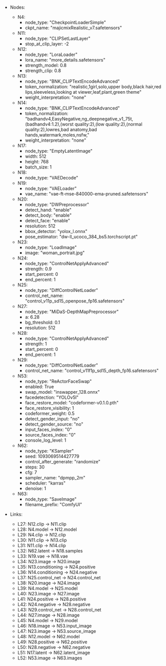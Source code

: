 - Nodes:
    - N4:
        - node_type: "CheckpointLoaderSimple"
        - ckpt_name: "majicmixRealistic_v7.safetensors"
    - N11:
        - node_type: "CLIPSetLastLayer"
        - stop_at_clip_layer: -2
    - N12:
        - node_type: "LoraLoader"
        - lora_name: "more_details.safetensors"
        - strength_model: 0.8
        - strength_clip: 0.8
    - N13:
        - node_type: "BNK_CLIPTextEncodeAdvanced"
        - token_normalization: "realistic,1girl,solo,upper body,black hair,red lips,sleeveless,looking at viewer,leaf,plant,green theme"
        - weight_interpretation: "none"
    - N14:
        - node_type: "BNK_CLIPTextEncodeAdvanced"
        - token_normalization: "badhandv4,EasyNegative,ng_deepnegative_v1_75t,(badhandv4:1.2),(worst quality:2),(low quality:2),(normal quality:2),lowres,bad anatomy,bad hands,watermark,moles,nsfw,"
        - weight_interpretation: "none"
    - N17:
        - node_type: "EmptyLatentImage"
        - width: 512
        - height: 768
        - batch_size: 1
    - N18:
        - node_type: "VAEDecode"
    - N19:
        - node_type: "VAELoader"
        - vae_name: "vae-ft-mse-840000-ema-pruned.safetensors"
    - N20:
        - node_type: "DWPreprocessor"
        - detect_hand: "enable"
        - detect_body: "enable"
        - detect_face: "enable"
        - resolution: 512
        - bbox_detector: "yolox_l.onnx"
        - pose_estimator: "dw-ll_ucoco_384_bs5.torchscript.pt"
    - N23:
        - node_type: "LoadImage"
        - image: "woman_portrait.jpg"
    - N24:
        - node_type: "ControlNetApplyAdvanced"
        - strength: 0.9
        - start_percent: 0
        - end_percent: 1
    - N25:
        - node_type: "DiffControlNetLoader"
        - control_net_name: "control_v11p_sd15_openpose_fp16.safetensors"
    - N27:
        - node_type: "MiDaS-DepthMapPreprocessor"
        - a: 6.28
        - bg_threshold: 0.1
        - resolution: 512
    - N28:
        - node_type: "ControlNetApplyAdvanced"
        - strength: 1
        - start_percent: 0
        - end_percent: 1
    - N29:
        - node_type: "DiffControlNetLoader"
        - control_net_name: "control_v11f1p_sd15_depth_fp16.safetensors"
    - N53:
        - node_type: "ReActorFaceSwap"
        - enabled: True
        - swap_model: "inswapper_128.onnx"
        - facedetection: "YOLOv5l"
        - face_restore_model: "codeformer-v0.1.0.pth"
        - face_restore_visibility: 1
        - codeformer_weight: 0.5
        - detect_gender_input: "no"
        - detect_gender_source: "no"
        - input_faces_index: "0"
        - source_faces_index: "0"
        - console_log_level: 1
    - N62:
        - node_type: "KSampler"
        - seed: 1093069514427779
        - control_after_generate: "randomize"
        - steps: 30
        - cfg: 7
        - sampler_name: "dpmpp_2m"
        - scheduler: "karras"
        - denoise: 1
    - N63:
        - node_type: "SaveImage"
        - filename_prefix: "ComfyUI"

- Links:
    - L27: N12.clip -> N11.clip
    - L28: N4.model -> N12.model
    - L29: N4.clip -> N12.clip
    - L30: N11.clip -> N13.clip
    - L31: N11.clip -> N14.clip
    - L32: N62.latent -> N18.samples
    - L33: N19.vae -> N18.vae
    - L34: N23.image -> N20.image
    - L35: N13.conditioning -> N24.positive
    - L36: N14.conditioning -> N24.negative
    - L37: N25.control_net -> N24.control_net
    - L38: N20.image -> N24.image
    - L39: N4.model -> N25.model
    - L40: N23.image -> N27.image
    - L41: N24.positive -> N28.positive
    - L42: N24.negative -> N28.negative
    - L43: N29.control_net -> N28.control_net
    - L44: N27.image -> N28.image
    - L45: N4.model -> N29.model
    - L46: N18.image -> N53.input_image
    - L47: N23.image -> N53.source_image
    - L48: N12.model -> N62.model
    - L49: N28.positive -> N62.positive
    - L50: N28.negative -> N62.negative
    - L51: N17.latent -> N62.latent_image
    - L52: N53.image -> N63.images
